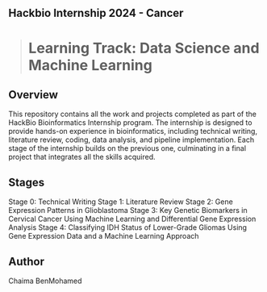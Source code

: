 ## **Hackbio Internship 2024 - Cancer**
> # **Learning Track: Data Science and Machine Learning**
## Overview
This repository contains all the work and projects completed as part of the HackBio Bioinformatics Internship program. The internship is designed to provide hands-on experience in bioinformatics, including technical writing, literature review, coding, data analysis, and pipeline implementation. Each stage of the internship builds on the previous one, culminating in a final project that integrates all the skills acquired.
## Stages
Stage 0: Technical Writing
Stage 1: Literature Review
Stage 2: Gene Expression Patterns in Glioblastoma
Stage 3: Key Genetic Biomarkers in Cervical Cancer Using Machine Learning and Differential Gene Expression Analysis
Stage 4: Classifying IDH Status of Lower-Grade Gliomas Using Gene Expression Data and a Machine Learning Approach
## Author
Chaima BenMohamed
